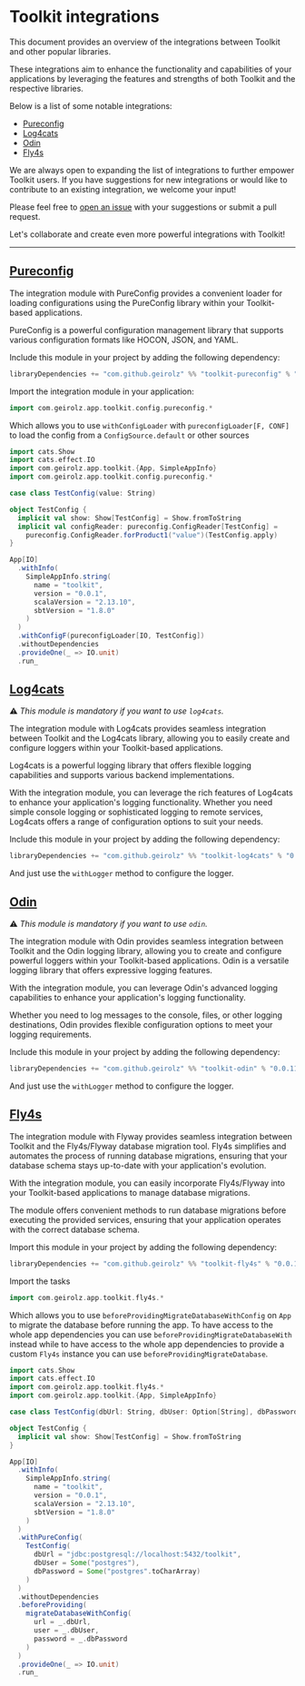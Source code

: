 # Toolkit integrations

This document provides an overview of the integrations between Toolkit and other popular libraries.

These integrations aim to enhance the functionality and capabilities of your applications by leveraging the features and
strengths of both Toolkit and the respective libraries.

Below is a list of some notable integrations:

- [Pureconfig](#pureconfig)
- [Log4cats](#log4cats)
- [Odin](#odin)
- [Fly4s](#fly4s)

We are always open to expanding the list of integrations to further empower Toolkit users.
If you have suggestions for new integrations or would like to contribute to an existing integration,
we welcome your input!

Please feel free to [open an issue](https://github.com/your-username/toolkit/issues) with your suggestions or submit a
pull request.

Let's collaborate and create even more powerful integrations with Toolkit!

---

## [Pureconfig](https://github.com/pureconfig/pureconfig)

The integration module with PureConfig provides a convenient loader for loading configurations using the PureConfig
library within your Toolkit-based applications.

PureConfig is a powerful configuration management library that supports various configuration formats like HOCON, JSON,
and YAML.

Include this module in your project by adding the following dependency:

```sbt
libraryDependencies += "com.github.geirolz" %% "toolkit-pureconfig" % "0.0.11"
```

Import the integration module in your application:

```scala
import com.geirolz.app.toolkit.config.pureconfig.*
```

Which allows you to use `withConfigLoader` with `pureconfigLoader[F, CONF]` to load the config from
a `ConfigSource.default` or other sources

```scala
import cats.Show
import cats.effect.IO
import com.geirolz.app.toolkit.{App, SimpleAppInfo}
import com.geirolz.app.toolkit.config.pureconfig.*

case class TestConfig(value: String)

object TestConfig {
  implicit val show: Show[TestConfig] = Show.fromToString
  implicit val configReader: pureconfig.ConfigReader[TestConfig] =
    pureconfig.ConfigReader.forProduct1("value")(TestConfig.apply)
}

App[IO]
  .withInfo(
    SimpleAppInfo.string(
      name = "toolkit",
      version = "0.0.1",
      scalaVersion = "2.13.10",
      sbtVersion = "1.8.0"
    )
  )
  .withConfigF(pureconfigLoader[IO, TestConfig])
  .withoutDependencies
  .provideOne(_ => IO.unit)
  .run_
```

## [Log4cats](https://github.com/typelevel/log4cats)

⚠️ _This module is mandatory if you want to use `log4cats`._

The integration module with Log4cats provides seamless integration between Toolkit and the Log4cats library,
allowing you to easily create and configure loggers within your Toolkit-based applications.

Log4cats is a powerful logging library that offers flexible logging capabilities and supports various backend
implementations.

With the integration module, you can leverage the rich features of Log4cats to enhance your application's logging
functionality.
Whether you need simple console logging or sophisticated logging to remote services, Log4cats offers a range of
configuration options to suit your needs.

Include this module in your project by adding the following dependency:

```sbt
libraryDependencies += "com.github.geirolz" %% "toolkit-log4cats" % "0.0.11"
```

And just use the `withLogger` method to configure the logger.

## [Odin](https://github.com/valskalla/odin)

⚠️ _This module is mandatory if you want to use `odin`._

The integration module with Odin provides seamless integration between Toolkit and the Odin logging library,
allowing you to create and configure powerful loggers within your Toolkit-based applications.
Odin is a versatile logging library that offers expressive logging features.

With the integration module, you can leverage Odin's advanced logging capabilities to enhance your application's
logging functionality.

Whether you need to log messages to the console, files, or other logging destinations,
Odin provides flexible configuration options to meet your logging requirements.

Include this module in your project by adding the following dependency:

```sbt
libraryDependencies += "com.github.geirolz" %% "toolkit-odin" % "0.0.11"
```

And just use the `withLogger` method to configure the logger.

## [Fly4s](https://github.com/geirolz/fly4s)

The integration module with Flyway provides seamless integration between Toolkit and the Fly4s/Flyway database migration
tool.
Fly4s simplifies and automates the process of running database migrations, ensuring that your database schema
stays up-to-date with your application's evolution.

With the integration module, you can easily incorporate Fly4s/Flyway into your Toolkit-based applications to manage
database migrations.

The module offers convenient methods to run database migrations before executing the provided services,
ensuring that your application operates with the correct database schema.

Import this module in your project by adding the following dependency:

```sbt
libraryDependencies += "com.github.geirolz" %% "toolkit-fly4s" % "0.0.11"
```

Import the tasks

```scala
import com.geirolz.app.toolkit.fly4s.*
```

Which allows you to use `beforeProvidingMigrateDatabaseWithConfig` on `App` to migrate the database before running the
app.
To have access to the whole app dependencies you can use `beforeProvidingMigrateDatabaseWith` instead while to have
access to
the whole app dependencies to provide a custom `Fly4s` instance you can use `beforeProvidingMigrateDatabase`.

```scala
import cats.Show
import cats.effect.IO
import com.geirolz.app.toolkit.fly4s.*
import com.geirolz.app.toolkit.{App, SimpleAppInfo}

case class TestConfig(dbUrl: String, dbUser: Option[String], dbPassword: Option[Array[Char]])

object TestConfig {
  implicit val show: Show[TestConfig] = Show.fromToString
}

App[IO]
  .withInfo(
    SimpleAppInfo.string(
      name = "toolkit",
      version = "0.0.1",
      scalaVersion = "2.13.10",
      sbtVersion = "1.8.0"
    )
  )
  .withPureConfig(
    TestConfig(
      dbUrl = "jdbc:postgresql://localhost:5432/toolkit",
      dbUser = Some("postgres"),
      dbPassword = Some("postgres".toCharArray)
    )
  )
  .withoutDependencies
  .beforeProviding(
    migrateDatabaseWithConfig(
      url = _.dbUrl,
      user = _.dbUser,
      password = _.dbPassword
    )
  )
  .provideOne(_ => IO.unit)
  .run_
```